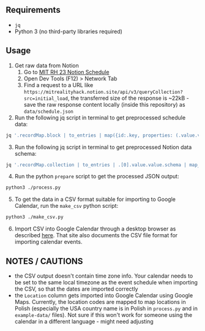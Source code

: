 ## Requirements
- `jq`
- Python 3 (no third-party libraries required)

## Usage

1. Get raw data from Notion
    1. Go to [MIT RH 23 Notion Schedule](https://mitrealityhack.notion.site/aaa49b488efe433bb1e8386b673722c3?v=7594562b1170427bb301a5b0b835b7a7)
    2. Open Dev Tools (F12) > Network Tab
    3. Find a request to a URL like `https://mitrealityhack.notion.site/api/v3/queryCollection?src=initial_load`, the transferred size of the response is ~22kB - save the raw response content locally (inside this repository) as `data/schedule.json`
2. Run the following jq script in terminal to get preprocessed schedule data:
```bash
jq '.recordMap.block | to_entries | map({id:.key, properties: (.value.value.properties)})' data/schedule.json > data/preprocessed.json
```
3. Run the following jq script in terminal to get preprocessed Notion data schema:
```bash
jq '.recordMap.collection | to_entries | .[0].value.value.schema | map_values({name:.name, type: .type, options: (if (.options == null) then null else .options | map(.value) end)})' data/schedule.json > data/schema.json
```

4. Run the python `prepare` script to get the processed JSON output:
```bash
python3 ./process.py
```

5. To get the data in a CSV format suitable for importing to Google Calendar, run the `make_csv` python script:
```bash
python3 ./make_csv.py
```

6. Import CSV into Google Calendar through a desktop browser as described [here](https://support.google.com/calendar/answer/37118?hl=en&co=GENIE.Platform%3DDesktop). That site also documents the CSV file format for importing calendar events.

## NOTES / CAUTIONS
- the CSV output doesn't contain time zone info. Your calendar needs to be set to the same local timezone as the event schedule when importing the CSV, so that the dates are imported correctly
- the `Location` column gets imported into Google Calendar using Google Maps. Currently, the location codes are mapped to map locations in Polish (especially the USA country name is in Polish in `process.py` and in `example-data/` files). Not sure if this won't work for someone using the calendar in a different language - might need adjusting